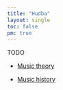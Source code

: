 ```yaml
---
title: "Hudba"
layout: single
toc: false
pm: true
---
```

TODO
<div id="menu">
    <section id="menu-section">

- [Music theory](/notes/research/music/music-theory/)
- [Music history](/notes/research/music/music-history/)
    
    </section>
</div>